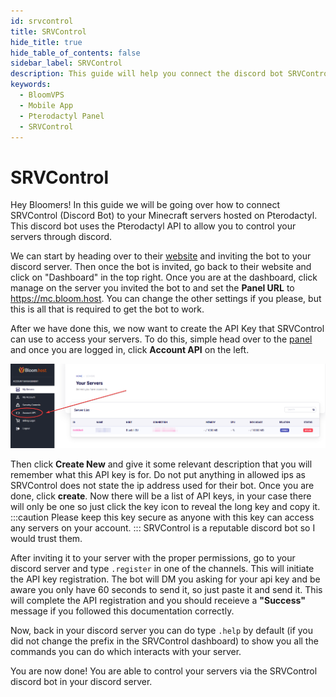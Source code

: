 ```yaml
---
id: srvcontrol
title: SRVControl
hide_title: true
hide_table_of_contents: false
sidebar_label: SRVControl
description: This guide will help you connect the discord bot SRVControl to your pterodactyl servers so you are able to control your servers through discord.
keywords:
  - BloomVPS
  - Mobile App
  - Pterodactyl Panel
  - SRVControl
---
```

# SRVControl

Hey Bloomers! In this guide we will be going over how to connect SRVControl (Discord Bot) to your Minecraft servers hosted on Pterodactyl. This discord bot uses the Pterodactyl API to allow you to control your servers through discord.

We can start by heading over to their [website](https://srvcontrol.xyz/) and inviting the bot to your discord server. Then once the bot is invited, go back to their website and click on "Dashboard" in the top right. Once you are at the dashboard, click manage on the server you invited the bot to and set the **Panel URL** to https://mc.bloom.host. You can change the other settings if you please, but this is all that is required to get the bot to work.

After we have done this, we now want to create the API Key that SRVControl can use to access your servers. To do this, simple head over to the [panel](https://mc.bloom.host/) and once you are logged in, click **Account API** on the left.

![SRVControl](../static/img/srvcontrol/account-api-dashboard.png)

Then click **Create New** and give it some relevant description that you will remember what this API key is for. Do not put anything in allowed ips as SRVControl does not state the ip address used for their bot. Once you are done, click **create**. Now there will be a list of API keys, in your case there will only be one so just click the key icon to reveal the long key and copy it. 
:::caution
Please keep this key secure as anyone with this key can access any servers on your account. 
:::
SRVControl is a reputable discord bot so I would trust them.

After inviting it to your server with the proper permissions, go to your discord server and type ```.register``` in one of the channels. This will initiate the API key registration. The bot will DM you asking for your api key and be aware you only have 60 seconds to send it, so just paste it and send it. This will complete the API registration and you should receieve a **"Success"** message if you followed this documentation correctly.

Now, back in your discord server you can do type ```.help``` by default (if you did not change the prefix in the SRVControl dashboard) to show you all the commands you can do which interacts with your server.

You are now done! You are able to control your servers via the SRVControl discord bot in your discord server.
